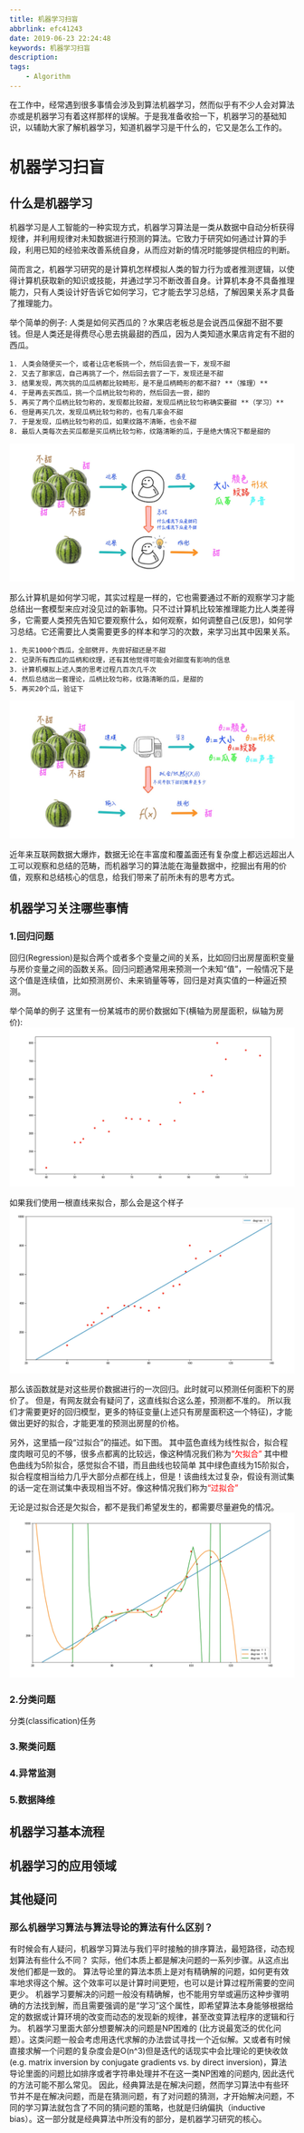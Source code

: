 ```yaml
---
title: 机器学习扫盲
abbrlink: efc41243
date: 2019-06-23 22:24:48
keywords: 机器学习扫盲
description:
tags:
    - Algorithm
---
```


在工作中，经常遇到很多事情会涉及到算法机器学习，然而似乎有不少人会对算法亦或是机器学习有着这样那样的误解。于是我准备收拾一下，机器学习的基础知识，以辅助大家了解机器学习，知道机器学习是干什么的，它又是怎么工作的。

<!-- more -->


# 机器学习扫盲
## 什么是机器学习
机器学习是人工智能的一种实现方式，机器学习算法是一类从数据中自动分析获得规律，并利用规律对未知数据进行预测的算法。它致力于研究如何通过计算的手段，利用已知的经验来改善系统自身，从而应对新的情况时能够提供相应的判断。

简而言之，机器学习研究的是计算机怎样模拟人类的智力行为或者推测逻辑，以使得计算机获取新的知识或技能，并通过学习不断改善自身。计算机本身不具备推理能力，只有人类设计好告诉它如何学习，它才能去学习总结，了解因果关系才具备了推理能力。

举个简单的例子: 
人类是如何买西瓜的？水果店老板总是会说西瓜保甜不甜不要钱。但是人类还是得费尽心思去挑最甜的西瓜，因为人类知道水果店肯定有不甜的西瓜。

```
1. 人类会随便买一个，或者让店老板挑一个，然后回去尝一下，发现不甜
2. 又去了那家店，自己再挑了一个，然后回去尝了一下，发现还是不甜
3. 结果发现，两次挑的瓜瓜柄都比较畸形，是不是瓜柄畸形的都不甜? **（推理）**
4. 于是再去买西瓜，挑一个瓜柄比较匀称的，然后回去一尝，甜的
5. 再买了两个瓜柄比较匀称的，发现都比较甜，发现瓜柄比较匀称确实要甜 **（学习）**
6. 但是再买几次，发现瓜柄比较匀称的，也有几率会不甜
7. 于是发现，瓜柄比较匀称的瓜，如果纹路不清晰，也会不甜
8. 最后人类每次去买瓜都是买瓜柄比较匀称，纹路清晰的瓜，于是绝大情况下都是甜的
```

![人类学习](./2019-06-机器学习扫盲/humanlearning.jpg)

那么计算机是如何学习呢，其实过程是一样的，它也需要通过不断的观察学习才能总结出一套模型来应对没见过的新事物。只不过计算机比较笨推理能力比人类差得多，它需要人类预先告知它要观察什么，如何观察，如何调整自己(反思)，如何学习总结。它还需要比人类需要更多的样本和学习的次数，来学习出其中因果关系。

``` 
1. 先买1000个西瓜，全部劈开，先尝好甜还是不甜
2. 记录所有西瓜的瓜柄和纹理，还有其他觉得可能会对甜度有影响的信息
3. 计算机模拟上述人类的思考过程几百次几千次
4. 然后总结出一套理论，瓜柄比较匀称，纹路清晰的瓜，是甜的
5. 再买20个瓜，验证下
``` 

![机器学习](./2019-06-机器学习扫盲/machinelearning.jpg)

近年来互联网数据大爆炸，数据无论在丰富度和覆盖面还有复杂度上都远远超出人工可以观察和总结的范畴，而机器学习的算法能在海量数据中，挖掘出有用的价值，观察和总结核心的信息，给我们带来了前所未有的思考方式。


## 机器学习关注哪些事情
### 1.回归问题
回归(Regression)是拟合两个或者多个变量之间的关系，比如回归出房屋面积变量与房价变量之间的函数关系。回归问题通常用来预测一个未知“值”，一般情况下是这个值是连续值，比如预测房价、未来销量等等，回归是对真实值的一种逼近预测。

举个简单的例子
这里有一份某城市的房价数据如下(横轴为房屋面积，纵轴为房价):
![房价数据](./2019-06-机器学习扫盲/house.jpg)

如果我们使用一根直线来拟合，那么会是这个样子
![房价一阶拟合](./2019-06-机器学习扫盲/house_1.jpg)

那么该函数就是对这些房价数据进行的一次回归。此时就可以预测任何面积下的房价了。
但是，有网友就会有疑问了，这直线拟合这么差，预测都不准的。
所以我们才需要更好的回归模型，更多的特征变量(上述只有房屋面积这一个特征)，才能做出更好的拟合，才能更准的预测出房屋的价格。

另外，这里插一段“过拟合”的描述。如下图。
其中蓝色直线为线性拟合，拟合程度肉眼可见的不够，很多点都离的比较远，像这种情况我们称为<font color=red>“欠拟合”</font>
其中橙色曲线为5阶拟合，感觉拟合不错，而且曲线也较简单
其中绿色直线为15阶拟合，拟合程度相当给力几乎大部分点都在线上，但是！该曲线太过复杂，假设有测试集的话一定在测试集中表现相当不好。像这种情况我们称为<font color=red>“过拟合”</font>

无论是过拟合还是欠拟合，都不是我们希望发生的，都需要尽量避免的情况。
![房价一阶拟合](./2019-06-机器学习扫盲/house_15.jpg)


### 2.分类问题
分类(classification)任务

### 3.聚类问题

### 4.异常监测

### 5.数据降维

## 机器学习基本流程

## 机器学习的应用领域

## 其他疑问

### 那么机器学习算法与算法导论的算法有什么区别？
有时候会有人疑问，机器学习算法与我们平时接触的排序算法，最短路径，动态规划算法有些什么不同？
实际，他们本质上都是解决问题的一系列步骤。从这点出发他们都是一致的。
算法导论里的算法本质上是对有精确解的问题，如何更有效率地求得这个解。这个效率可以是计算时间更短，也可以是计算过程所需要的空间更少。
机器学习要解决的问题一般没有精确解，也不能用穷举或遍历这种步骤明确的方法找到解，而且需要强调的是“学习”这个属性，即希望算法本身能够根据给定的数据或计算环境的改变而动态的发现新的规律，甚至改变算法程序的逻辑和行为。
机器学习里面大部分想要解决的问题是NP困难的 (比方说最宽泛的优化问题）。这类问题一般会考虑用迭代求解的办法尝试寻找一个近似解。又或者有时候直接求解一个问题的复杂度会是O(n^3)但是迭代的话现实中会比理论的更快收敛(e.g. matrix inversion by conjugate gradients vs. by direct inversion)，算法导论里面的问题比如排序或者字符串处理并不在这一类NP困难的问题内, 因此迭代的方法可能不那么常见。
因此，经典算法是在解决问题，然而学习算法中有些环节并不是在解决问题，而是在猜测问题，有了对问题的猜测，才开始解决问题，不同的学习算法就包含了不同的猜问题的策略，也就是归纳偏执（inductive bias）。这一部分就是经典算法中所没有的部分，是机器学习研究的核心。
